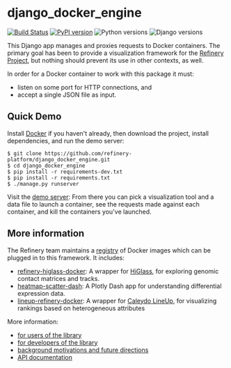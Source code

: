 # django_docker_engine 

[![Build Status](https://travis-ci.org/refinery-platform/django_docker_engine.svg?branch=master)](https://travis-ci.org/refinery-platform/django_docker_engine)
[![PyPI version](https://badge.fury.io/py/django-docker-engine.svg)](https://pypi.org/project/django-docker-engine/)
![Python versions](https://img.shields.io/pypi/pyversions/django_docker_engine.svg)
![Django versions](https://img.shields.io/pypi/djversions/django_docker_engine.svg)
    
This Django app manages and proxies requests to Docker containers.
The primary goal has been to provide a visualization framework for the
[Refinery Project](https://github.com/refinery-platform/refinery-platform),
but nothing should prevent its use in other contexts, as well.

In order for a Docker container to work with this package it must:

- listen on some port for HTTP connections, and
- accept a single JSON file as input.

## Quick Demo

Install [Docker](https://store.docker.com/search?offering=community&type=edition)
if you haven't already, then download the project, install dependencies, and
run the demo server:

```
$ git clone https://github.com/refinery-platform/django_docker_engine.git
$ cd django_docker_engine
$ pip install -r requirements-dev.txt
$ pip install -r requirements.txt
$ ./manage.py runserver
```

Visit the [demo server](http://localhost:8000/): From there you can pick a visualization
tool and a data file to launch a container, see the requests made against
each container, and kill the containers you've launched.

## More information

The Refinery team maintains a [registry](https://github.com/refinery-platform/visualization-tools)
of Docker images which can be plugged in to this framework. It includes:

- [refinery-higlass-docker](https://github.com/refinery-platform/refinery-higlass-docker):
A wrapper for [HiGlass](http://higlass.io/), for exploring genomic contact 
matrices and tracks.
- [heatmap-scatter-dash](https://github.com/refinery-platform/heatmap-scatter-dash):
A Plotly Dash app for understanding differential expression data.
- [lineup-refinery-docker](https://github.com/refinery-platform/lineup-refinery-docker):
A wrapper for [Caleydo LineUp](http://caleydo.org/tools/lineup/), for visualizing
rankings based on heterogeneous attributes

More information:
- [for users of the library](https://github.com/refinery-platform/django_docker_engine/blob/master/README-USERS.md)
- [for developers of the library](https://github.com/refinery-platform/django_docker_engine/blob/master/README-DEVS.md)
- [background motivations and future directions](https://github.com/refinery-platform/django_docker_engine/blob/master/README-PROVENANCE.md)
- [API documentation](https://www.pydoc.io/pypi/django-docker-engine-0.0.48/)
